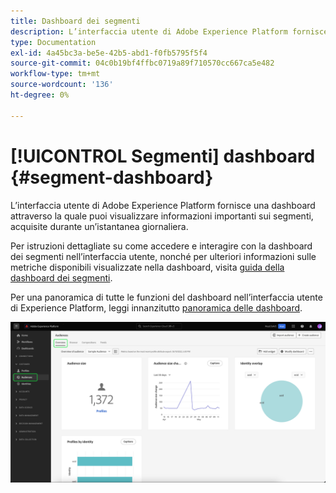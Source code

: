 ```yaml
---
title: Dashboard dei segmenti
description: L’interfaccia utente di Adobe Experience Platform fornisce una dashboard attraverso la quale puoi visualizzare metriche importanti relative ai segmenti creati e gestiti dalla tua organizzazione.
type: Documentation
exl-id: 4a45bc3a-be5e-42b5-abd1-f0fb5795f5f4
source-git-commit: 04c0b19bf4ffbc0719a89f710570cc667ca5e482
workflow-type: tm+mt
source-wordcount: '136'
ht-degree: 0%

---
```


# [!UICONTROL Segmenti] dashboard {#segment-dashboard}

L’interfaccia utente di Adobe Experience Platform fornisce una dashboard attraverso la quale puoi visualizzare informazioni importanti sui segmenti, acquisite durante un’istantanea giornaliera.

Per istruzioni dettagliate su come accedere e interagire con la dashboard dei segmenti nell’interfaccia utente, nonché per ulteriori informazioni sulle metriche disponibili visualizzate nella dashboard, visita [guida della dashboard dei segmenti](../../dashboards/guides/audiences.md).

Per una panoramica di tutte le funzioni del dashboard nell’interfaccia utente di Experience Platform, leggi innanzitutto [panoramica delle dashboard](../../dashboards/home.md).

![Il dashboard dei segmenti. Vengono visualizzati tre widget: il widget dimensione pubblico, il widget tendenza modifica dimensione pubblico e i profili per widget identità.](../../dashboards/images/segments/dashboard-overview.png)
